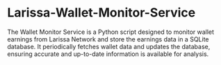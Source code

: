 # Larissa-Wallet-Monitor-Service
The Wallet Monitor Service is a Python script designed to monitor wallet earnings from Larissa Network and store the earnings data in a SQLite database. It periodically fetches wallet data and updates the database, ensuring accurate and up-to-date information is available for analysis.
